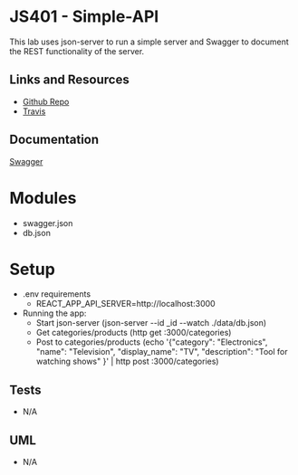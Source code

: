 # JS401 - Simple-API
This lab uses json-server to run a simple server and Swagger to document the REST functionality of the server.

## Links and Resources
- [Github Repo](https://github.com/401-advanced-javascript-1/simple-api)
- [Travis](https://www.travis-ci.com/401-advanced-javascript-1/simple-api)

## Documentation
[Swagger](https://editor.swagger.io/?_ga=2.173881315.1132580723.1553560602-1879537872.1553560602)

# Modules
- swagger.json
- db.json

# Setup
- .env requirements
    - REACT_APP_API_SERVER=http://localhost:3000
- Running the app:
    - Start json-server (json-server --id _id --watch ./data/db.json)
    - Get categories/products (http get :3000/categories)
    - Post to categories/products (echo '{"category": "Electronics", "name": "Television", "display_name": "TV", "description": "Tool for watching shows" }' | http post :3000/categories)

## Tests
- N/A
## UML
- N/A